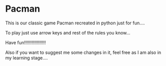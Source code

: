 # Pacman
This is our classic game Pacman recreated in python just for fun....

To play just use arrow keys and rest of the rules you know...

Have fun!!!!!!!!!!!!!!!!!


Also if you want to suggest me some changes in it, feel free as I am also in my learning stage....
